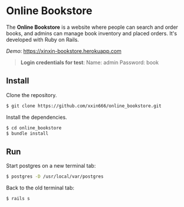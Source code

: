 # Online Bookstore

The **Online Bookstore** is a website where people can search and order books, and admins can manage book inventory and placed orders. It's developed with Ruby on Rails.

*Demo*: https://xinxin-bookstore.herokuapp.com
> **Login credentials for test**: Name: admin Password: book

## Install

Clone the repository.
```bash
$ git clone https://github.com/xxin666/online_bookstore.git
```
Install the dependencies.
```bash
$ cd online_bookstore
$ bundle install
```

## Run
Start postgres on a new terminal tab: 
```bash
$ postgres -D /usr/local/var/postgres
```
Back to the old terminal tab:
```bash
$ rails s
```
